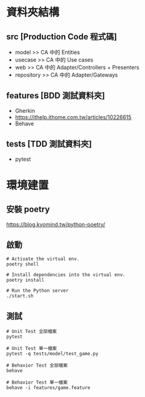
# 資料夾結構

## src [Production Code 程式碼]

* model         >> CA 中的 Entities
* usecase       >> CA 中的 Use cases
* web           >> CA 中的 Adapter/Controllers + Presenters
* repository    >> CA 中的 Adapter/Gateways

## features [BDD 測試資料夾]

* Gherkin
* https://ithelp.ithome.com.tw/articles/10226615
* Behave

## tests [TDD 測試資料夾]

* pytest

# 環境建置

## 安裝 poetry
https://blog.kyomind.tw/python-poetry/

## 啟動
```shell
# Activate the virtual env.
poetry shell

# Install dependencies into the virtual env.
poetry install

# Run the Python server
./start.sh
```

## 測試
```shell
# Unit Test 全部檔案
pytest

# Unit Test 單一檔案
pytest -q tests/model/test_game.py 

# Behavior Test 全部檔案
behave

# Behavior Test 單一檔案
behave -i features/game.feature
```



